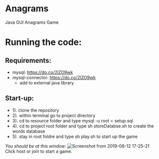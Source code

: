 # Anagrams
Java GUI Anagrams Game

# Running the code:
## Requirements: 
  * mysql: https://do.co/2IZO9wk
  * mysql-connector: https://do.co/2IZO9wk
      * add to external java library
      
## Start-up:
* 1). clone the repository
* 2). within terminal go to project directory
* 3). cd to resource folder and type mysql -u root < setup.sql 
* 4). cd to project root folder and type sh storeDatabse.sh to create the words database
* 5). stay in root foldre and type sh play.sh to start up the game

*You should be at this window:*
![Screenshot from 2019-08-12 17-25-21](https://user-images.githubusercontent.com/47041789/62899630-38bf9f80-bd26-11e9-8c67-feb2fb7b1d86.png)
Click host or join to start a game.
      
      

